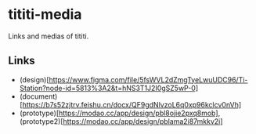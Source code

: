 # tititi-media
Links and medias of tititi.

## Links
- (design)[https://www.figma.com/file/5fsWVL2dZmgTyeLwuUDC96/Ti-Station?node-id=5813%3A2&t=hNS3T1J2I0gSZ5wP-0]
- (document)[https://b7s52zjtrv.feishu.cn/docx/QF9gdNlvzoL6q0xp96kclcv0nVh]
- (prototype)[https://modao.cc/app/design/pbl8ojie2pxq8mob], (prototype2)[https://modao.cc/app/design/pblama2i87mkkv2i]
